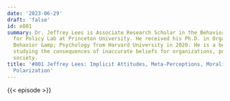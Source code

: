 ```yaml
---
date: '2023-06-29'
draft: 'false'
id: e801
summary: Dr. Jeffrey Lees is Associate Research Scholar in the Behavioral Science
  for Policy Lab at Princeton University. He received his Ph.D. in Organizational
  Behavior &amp; Psychology from Harvard University in 2020. He is a behavioral scientist
  studying the consequences of inaccurate beliefs for organizations, politics, and
  society.
title: '#801 Jeffrey Lees: Implicit Attitudes, Meta-Perceptions, Morality, and Political
  Polarization'
---
```

{{< episode >}}
